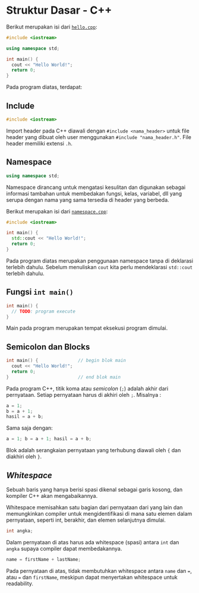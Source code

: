 # Struktur Dasar - C++

Berikut merupakan isi dari [`hello.cpp`](hello.cpp):

```cpp
#include <iostream>

using namespace std;

int main() {
  cout << "Hello World!";
  return 0;
}
```

Pada program diatas, terdapat:

## Include

```cpp
#include <iostream>
```

Import header pada C++ diawali dengan `#include <nama_header>` untuk file header yang dibuat oleh user menggunakan `#include "nama_header.h"`. File header memiliki extensi `.h`.

## Namespace

```cpp
using namespace std;
```

Namespace dirancang untuk mengatasi kesulitan dan digunakan sebagai informasi tambahan untuk membedakan fungsi, kelas, variabel, dll yang serupa dengan nama yang sama tersedia di header yang berbeda.

Berikut merupakan isi dari [`namespace.cpp`](namespace.cpp):

```cpp
#include <iostream>

int main() {
  std::cout << "Hello World!";
  return 0;
}
```

Pada program diatas merupakan penggunaan namespace tanpa di deklarasi terlebih dahulu. Sebelum menuliskan `cout` kita perlu mendeklarasi `std::cout` terlebih dahulu.

## Fungsi `int main()`

```cpp
int main() {
  // TODO: program execute
}
```

Main pada program merupakan tempat eksekusi program dimulai.

## Semicolon dan Blocks

```cpp
int main() {               // begin blok main
  cout << "Hello World!";
  return 0;
}                          // end blok main
```

Pada program C++, titik koma atau _semicolon_ (`;`) adalah akhir dari pernyataan. Setiap pernyataan harus di akhiri oleh `;`. Misalnya :

```cpp
a = 1;
b = a + 1;
hasil = a + b;
```

Sama saja dengan:

```cpp
a = 1; b = a + 1; hasil = a + b;
```

Blok adalah serangkaian pernyataan yang terhubung diawali oleh `{` dan diakhiri oleh `}`.

## _Whitespace_

Sebuah baris yang hanya berisi spasi dikenal sebagai garis kosong, dan kompiler C++ akan mengabaikannya.

Whitespace memisahkan satu bagian dari pernyataan dari yang lain dan memungkinkan compiler untuk mengidentifikasi di mana satu elemen dalam pernyataan, seperti int, berakhir, dan elemen selanjutnya dimulai.

```cpp
int angka;
```

Dalam pernyataan di atas harus ada whitespace (spasi) antara `int` dan `angka` supaya compiler dapat membedakannya.

```cpp
name = firstName + lastName;
```

Pada pernyataan di atas, tidak membutuhkan whitespace antara `name` dan `=`, atau `=` dan `firstName`, meskipun dapat menyertakan whitespace untuk readability.
